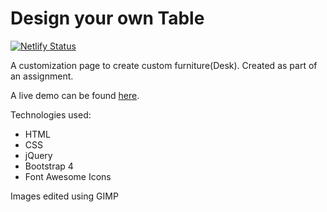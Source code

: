 # Design your own Table

[![Netlify Status](https://api.netlify.com/api/v1/badges/90826359-99e5-4616-aef5-8475687ccdeb/deploy-status)](https://app.netlify.com/sites/design-your-own-table/deploys)


A customization page to create custom furniture(Desk). Created as part of an assignment.

A live demo can be found [here](https://design-your-own-table.netlify.app/).

Technologies used:

- HTML
- CSS
- jQuery
- Bootstrap 4
- Font Awesome Icons

Images edited using GIMP
